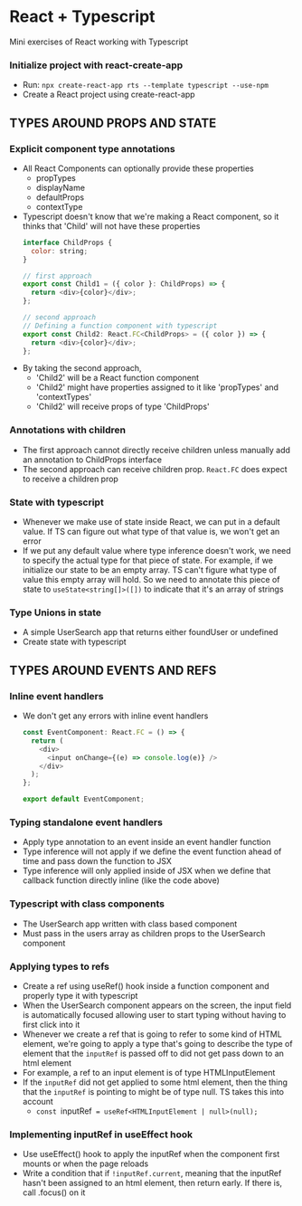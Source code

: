 # React + Typescript

Mini exercises of React working with Typescript

### Initialize project with react-create-app
- Run: `npx create-react-app rts --template typescript --use-npm`
- Create a React project using create-react-app

## TYPES AROUND PROPS AND STATE

### Explicit component type annotations
- All React Components can optionally provide these properties
  - propTypes
  - displayName
  - defaultProps
  - contextType
- Typescript doesn't know that we're making a React component, so it thinks that 'Child' will not have these properties
  ```js
  interface ChildProps {
    color: string;
  }

  // first approach
  export const Child1 = ({ color }: ChildProps) => {
    return <div>{color}</div>;
  };

  // second approach
  // Defining a function component with typescript
  export const Child2: React.FC<ChildProps> = ({ color }) => {
    return <div>{color}</div>;
  };
  ```
- By taking the second approach,
  - 'Child2' will be a React function component
  - 'Child2' might have properties assigned to it like 'propTypes' and 'contextTypes'
  - 'Child2' will receive props of type 'ChildProps'

### Annotations with children
- The first approach cannot directly receive children unless manually add an annotation to ChildProps interface
- The second approach can receive children prop. `React.FC` does expect to receive a children prop

### State with typescript
- Whenever we make use of state inside React, we can put in a default value. If TS can figure out what type of that value is, we won't get an error
- If we put any default value where type inference doesn't work, we need to specify the actual type for that piece of state. For example, if we initialize our state to be an empty array. TS can't figure what type of value this empty array will hold. So we need to annotate this piece of state to `useState<string[]>([])` to indicate that it's an array of strings

### Type Unions in state
- A simple UserSearch app that returns either foundUser or undefined
- Create state with typescript


## TYPES AROUND EVENTS AND REFS

### Inline event handlers
- We don't get any errors with inline event handlers
  ```ts
  const EventComponent: React.FC = () => {
    return (
      <div>
        <input onChange={(e) => console.log(e)} />
      </div>
    );
  };

  export default EventComponent;
  ```

### Typing standalone event handlers
- Apply type annotation to an event inside an event handler function
- Type inference will not apply if we define the event function ahead of time and pass down the function to JSX
- Type inference will only applied inside of JSX when we define that callback function directly inline (like the code above)

### Typescript with class components
- The UserSearch app written with class based component
- Must pass in the users array as children props to the UserSearch component

### Applying types to refs
- Create a ref using useRef() hook inside a function component and properly type it with typescript
- When the UserSearch component appears on the screen, the input field is automatically focused allowing user to start typing without having to first click into it
- Whenever we create a ref that is going to refer to some kind of HTML element, we're going to apply a type that's going to describe the type of element that the `inputRef` is passed off to did not get pass down to an html element
- For example, a ref to an input element is of type HTMLInputElement
- If the `inputRef` did not get applied to some html element, then the thing that the `inputRef` is pointing to might be of type null. TS takes this into account
  - `const `inputRef` = useRef<HTMLInputElement | null>(null);`

### Implementing inputRef in useEffect hook
- Use useEffect() hook to apply the inputRef when the component first mounts or when the page reloads
- Write a condition that if `!inputRef.current`, meaning that the inputRef hasn't been assigned to an html element, then return early. If there is, call .focus() on it
